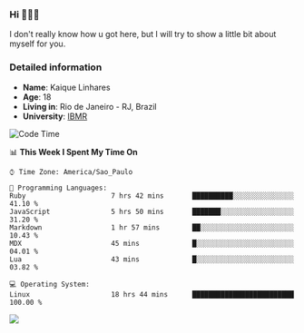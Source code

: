 ### Hi 🙋🏽‍♂️

I don't really know how u got here, but I will try to show a little bit about myself for you.

### Detailed information

* **Name**: Kaique Linhares
* **Age**: 18
* **Living in**: Rio  de Janeiro - RJ, Brazil
* **University**: [IBMR](https://www.ibmr.br/)

<!--START_SECTION:waka-->
![Code Time](http://img.shields.io/badge/Code%20Time-459%20hrs%209%20mins-blue)

📊 **This Week I Spent My Time On** 

```text
⌚︎ Time Zone: America/Sao_Paulo

💬 Programming Languages: 
Ruby                     7 hrs 42 mins       ██████████░░░░░░░░░░░░░░░   41.10 % 
JavaScript               5 hrs 50 mins       ███████░░░░░░░░░░░░░░░░░░   31.20 % 
Markdown                 1 hr 57 mins        ██░░░░░░░░░░░░░░░░░░░░░░░   10.43 % 
MDX                      45 mins             █░░░░░░░░░░░░░░░░░░░░░░░░   04.01 % 
Lua                      43 mins             █░░░░░░░░░░░░░░░░░░░░░░░░   03.82 % 

💻 Operating System: 
Linux                    18 hrs 44 mins      █████████████████████████   100.00 % 

```


<!--END_SECTION:waka-->

<a href="https://www.linkedin.com/in/kaique-linhares-25a840208/"  target="_blank"><img src="https://img.shields.io/badge/-LinkedIn-%230077B5?style=for-the-badge&logo=linkedin&logoColor=white" target="_blank"></a>

